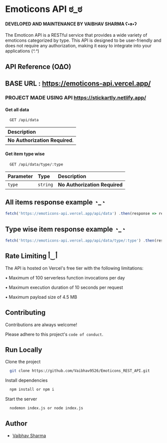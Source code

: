 
# Emoticons API ಠ_ಠ
#### DEVELOPED AND MAINTENANCE BY VAIBHAV SHARMA ʕ•ᴥ•ʔ

The Emoticon API is a RESTful service that provides a wide variety of emoticons categorized by type. This API is designed to be user-friendly and does not require any authorization, making it easy to integrate into your applications (*^.^*)


## API Reference (O∆O)
## BASE URL : https://emoticons-api.vercel.app/


### PROJECT MADE USING API https://stickartly.netlify.app/

#### Get all data

```http
  GET /api/data
```


Description                |
:------------------------- |
 **No Authorization Required**. |

#### Get item type wise

```http
  GET /api/data/type/:type
```

| Parameter | Type     | Description                       |
| :-------- | :------- | :-------------------------------- |
| `type`      | `string` | **No Authorization Required** |




## All items response example ◔_◔

```javascript
fetch('https://emoticons-api.vercel.app/api/data') .then(response => response.json()) .then(data => console.log(data)) .catch(error => console.error('Error:', error));
```
## Type wise item response example ◔_◔
```javascript
fetch('https://emoticons-api.vercel.app/api/data/type/:type') .then(response => response.json()) .then(data => console.log(data)) .catch(error => console.error('Error:', error));
```


## Rate Limiting أ‿أ

The API is hosted on Vercel's free tier with the following limitations:

• Maximum of 100 serverless function invocations per day

• Maximum execution duration of 10 seconds per request

• Maximum payload size of 4.5 MB


## Contributing

Contributions are always welcome!

Please adhere to this project's `code of conduct`.


## Run Locally

Clone the project

```bash
  git clone https://github.com/Vaibhav9526/Emoticons_REST_API.git
```


Install dependencies

```bash
  npm install or npm i
```

Start the server

```bash
  nodemon index.js or node index.js
```


## Author

- [Vaibhav Sharma](https://www.github.com/Vaibhav9526)

